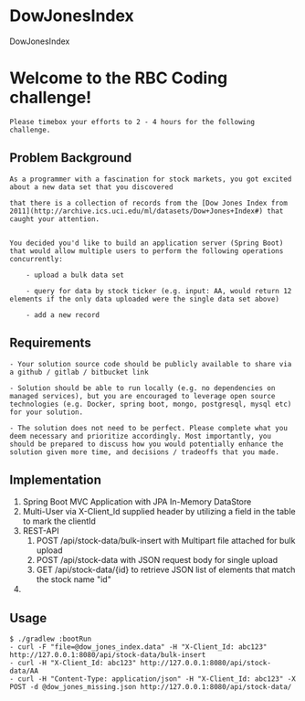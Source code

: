 # DowJonesIndex
DowJonesIndex

# Welcome to the RBC Coding challenge!

    Please timebox your efforts to 2 - 4 hours for the following challenge.

## Problem Background

    As a programmer with a fascination for stock markets, you got excited about a new data set that you discovered

    that there is a collection of records from the [Dow Jones Index from 2011](http://archive.ics.uci.edu/ml/datasets/Dow+Jones+Index#) that caught your attention. 

 
    You decided you'd like to build an application server (Spring Boot) that would allow multiple users to perform the following operations concurrently:

        - upload a bulk data set

        - query for data by stock ticker (e.g. input: AA, would return 12 elements if the only data uploaded were the single data set above)

        - add a new record

## Requirements

    - Your solution source code should be publicly available to share via a github / gitlab / bitbucket link

    - Solution should be able to run locally (e.g. no dependencies on managed services), but you are encouraged to leverage open source technologies (e.g. Docker, spring boot, mongo, postgresql, mysql etc) for your solution.

    - The solution does not need to be perfect. Please complete what you deem necessary and prioritize accordingly. Most importantly, you should be prepared to discuss how you would potentially enhance the solution given more time, and decisions / tradeoffs that you made.

## Implementation

1. Spring Boot MVC Application with JPA In-Memory DataStore
2. Multi-User via X-Client_Id supplied header by utilizing a field in the table to mark the clientId
3. REST-API
   1. POST /api/stock-data/bulk-insert with Multipart file attached for bulk upload
   2. POST /api/stock-data with JSON request body for single upload
   3. GET /api/stock-data/{id} to retrieve JSON list of elements that match the stock name "id"
4. 

## Usage

    $ ./gradlew :bootRun
    - curl -F "file=@dow_jones_index.data" -H "X-Client_Id: abc123" http://127.0.0.1:8080/api/stock-data/bulk-insert 
    - curl -H "X-Client_Id: abc123" http://127.0.0.1:8080/api/stock-data/AA
    - curl -H "Content-Type: application/json" -H "X-Client_Id: abc123" -X POST -d @dow_jones_missing.json http://127.0.0.1:8080/api/stock-data/
